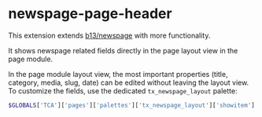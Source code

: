 # newspage-page-header

This extension extends [b13/newspage](https://github.com/b13/newspage) with more functionality.

It shows newspage related fields directly in the page layout view in the page module.

In the page module layout view, the most important properties (title, category, media, slug, date) can be edited without leaving the layout view.
To customize the fields, use the dedicated `tx_newspage_layout` palette:

```php
$GLOBALS['TCA']['pages']['palettes']['tx_newspage_layout']['showitem'] = 'title,abstract,slug';
```
